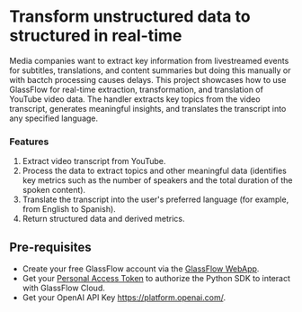 # Transform unstructured data to structured in real-time

Media companies want to extract key information from livestreamed events for subtitles, translations, and content summaries but doing this manually or with bactch processing causes delays. This project showcases how to use GlassFlow for real-time extraction, transformation, and translation of YouTube video data. The handler extracts key topics from the video transcript, generates meaningful insights, and translates the transcript into any specified language. 

### Features
1. Extract video transcript from YouTube.
2. Process the data to extract topics and other meaningful data (identifies key metrics such as the number of speakers and the total duration of the spoken content).
3. Translate the transcript into the user's preferred language (for example, from English to Spanish).
4. Return structured data and derived metrics.


## Pre-requisites

- Create your free GlassFlow account via the [GlassFlow WebApp](https://app.glassflow.dev).
- Get your [Personal Access Token](https://app.glassflow.dev/profile) to authorize the Python SDK to interact with GlassFlow Cloud.
- Get your OpenAI API Key https://platform.openai.com/.